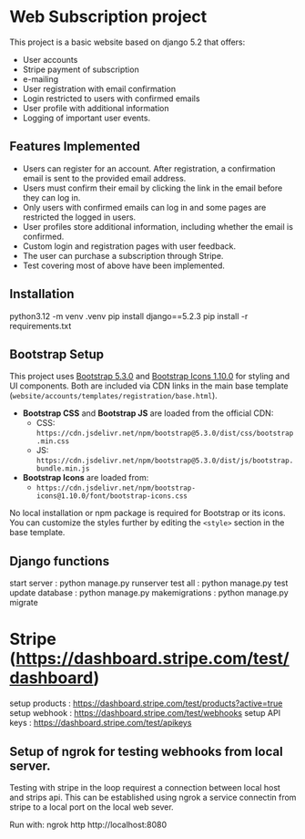 # Web Subscription project

This project is a basic website based on django 5.2 that offers:
-   User accounts
-   Stripe payment of subscription
-   e-mailing
-   User registration with email confirmation
-   Login restricted to users with confirmed emails
-   User profile with additional information
-   Logging of important user events.


## Features Implemented

- Users can register for an account. After registration, a confirmation email is sent to the provided email address.
- Users must confirm their email by clicking the link in the email before they can log in.
- Only users with confirmed emails can log in and some pages are restricted the logged in users.
- User profiles store additional information, including whether the email is confirmed.
- Custom login and registration pages with user feedback.
- The user can purchase a subscription through Stripe.
- Test covering most of above have been implemented.

## Installation

python3.12 -m venv .venv
pip install django==5.2.3
pip install -r requirements.txt

## Bootstrap Setup

This project uses [Bootstrap 5.3.0](https://getbootstrap.com/) and [Bootstrap Icons 1.10.0](https://icons.getbootstrap.com/) for styling and UI components. Both are included via CDN links in the main base template (`website/accounts/templates/registration/base.html`).

- **Bootstrap CSS** and **Bootstrap JS** are loaded from the official CDN:
  - CSS: `https://cdn.jsdelivr.net/npm/bootstrap@5.3.0/dist/css/bootstrap.min.css`
  - JS: `https://cdn.jsdelivr.net/npm/bootstrap@5.3.0/dist/js/bootstrap.bundle.min.js`
- **Bootstrap Icons** are loaded from:
  - `https://cdn.jsdelivr.net/npm/bootstrap-icons@1.10.0/font/bootstrap-icons.css`

No local installation or npm package is required for Bootstrap or its icons. You can customize the styles further by editing the `<style>` section in the base template.

## Django functions
start server    : python manage.py runserver
test all        : python manage.py test
update database : python manage.py makemigrations
                : python manage.py migrate

# Stripe (https://dashboard.stripe.com/test/dashboard)
setup products  : https://dashboard.stripe.com/test/products?active=true
setup webhook   : https://dashboard.stripe.com/test/webhooks
setup API keys  : https://dashboard.stripe.com/test/apikeys


## Setup of ngrok for testing webhooks from local server.
Testing with stripe in the loop requirest a connection between local host and strips api.
This can be established using ngrok a service connectin from stripe to a local port on the local web sever.

Run with: ngrok http http://localhost:8080



